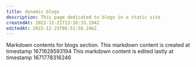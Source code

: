 ```yaml
---
title: dynamic blogs
description: This page dedicated to blogs in a static site
createdAt: 2022-12-21T13:16:33.194Z
editedAt: 2022-12-23T06:51:56.246Z
---
```


Markdown contents for blogs section.
This markdown content is created at timestamp 1671628593194
This markdown content is edited lastly at timestamp 1671778316246